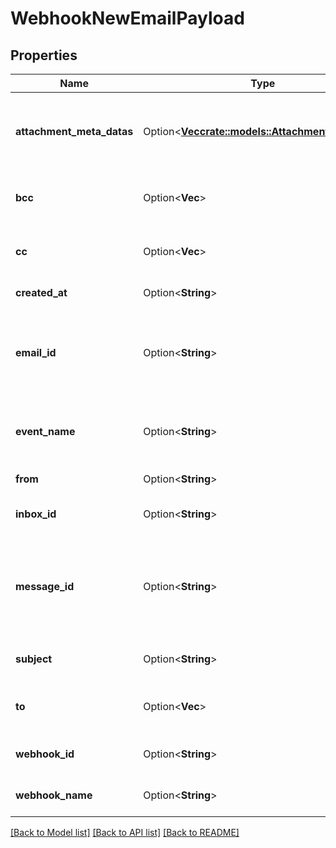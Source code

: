 # WebhookNewEmailPayload

## Properties

Name | Type | Description | Notes
------------ | ------------- | ------------- | -------------
**attachment_meta_datas** | Option<[**Vec<crate::models::AttachmentMetaData>**](AttachmentMetaData)> | List of attachment meta data objects if attachments present | [optional]
**bcc** | Option<**Vec<String>**> | List of `BCC` recipients email was addressed to | [optional]
**cc** | Option<**Vec<String>**> | List of `CC` recipients email was addressed to | [optional]
**created_at** | Option<**String**> | Date time of event creation | [optional]
**email_id** | Option<**String**> | ID of the email that was received. Use this ID for fetching the email with the `EmailController`. | [optional]
**event_name** | Option<**String**> | Name of the event type webhook is being triggered for. | [optional]
**from** | Option<**String**> | Who the email was sent from | [optional]
**inbox_id** | Option<**String**> | Id of the inbox that received an email | [optional]
**message_id** | Option<**String**> | Idempotent message ID. Store this ID locally or in a database to prevent message duplication. | [optional]
**subject** | Option<**String**> | The subject line of the email message | [optional]
**to** | Option<**Vec<String>**> | List of `To` recipients that email was addressed to | [optional]
**webhook_id** | Option<**String**> | ID of webhook entity being triggered | [optional]
**webhook_name** | Option<**String**> | Name of the webhook being triggered | [optional]

[[Back to Model list]](../README#documentation-for-models) [[Back to API list]](../README#documentation-for-api-endpoints) [[Back to README]](../README)


